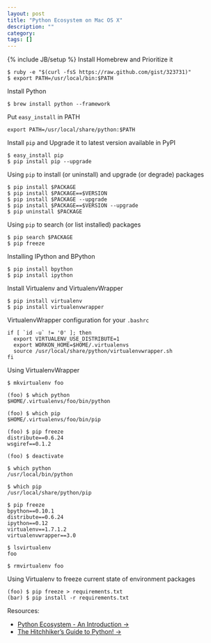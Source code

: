 ```yaml
---
layout: post
title: "Python Ecosystem on Mac OS X"
description: ""
category: 
tags: []
---
```

{% include JB/setup %}
Install Homebrew and Prioritize it 

	$ ruby -e "$(curl -fsS https://raw.github.com/gist/323731)"
	$ export PATH=/usr/local/bin:$PATH

Install Python

	$ brew install python --framework

Put `easy_install` in PATH

	export PATH=/usr/local/share/python:$PATH

Install `pip` and Upgrade it to latest version available in PyPI

	$ easy_install pip
	$ pip install pip --upgrade

Using `pip` to install (or uninstall) and upgrade (or degrade) packages

    $ pip install $PACKAGE
    $ pip install $PACKAGE==$VERSION
    $ pip install $PACKAGE --upgrade
    $ pip install $PACKAGE==$VERSION --upgrade
	$ pip uninstall $PACKAGE

Using `pip` to search (or list installed) packages

	$ pip search $PACKAGE
	$ pip freeze

Installing IPython and BPython

	$ pip install bpython
	$ pip install ipython

Install Virtualenv and VirtualenvWrapper

	$ pip install virtualenv
	$ pip install virtualenvwrapper

VirtualenvWrapper configuration for your `.bashrc`

	if [ `id -u` != '0' ]; then	
	  export VIRTUALENV_USE_DISTRIBUTE=1        
	  export WORKON_HOME=$HOME/.virtualenvs	
	  source /usr/local/share/python/virtualenvwrapper.sh
	fi

Using VirtualenvWrapper

	$ mkvirtualenv foo
    
	(foo) $ which python
	$HOME/.virtualenvs/foo/bin/python

	(foo) $ which pip
	$HOME/.virtualenvs/foo/bin/pip

	(foo) $ pip freeze
	distribute==0.6.24
	wsgiref==0.1.2

	(foo) $ deactivate

	$ which python
	/usr/local/bin/python

	$ which pip
	/usr/local/share/python/pip

	$ pip freeze
	bpython==0.10.1
	distribute==0.6.24
	ipython==0.12
	virtualenv==1.7.1.2
	virtualenvwrapper==3.0

	$ lsvirtualenv
	foo

	$ rmvirtualenv foo

Using Virtualenv to freeze current state of environment packages

	(foo) $ pip freeze > requirements.txt
	(bar) $ pip install -r requirements.txt

Resources:

- [Python Ecosystem - An Introduction &rarr;](http://mirnazim.org/writings/python-ecosystem-introduction/)  
- [The Hitchhiker’s Guide to Python! &rarr;](http://docs.python-guide.org/en/latest/index.html)
